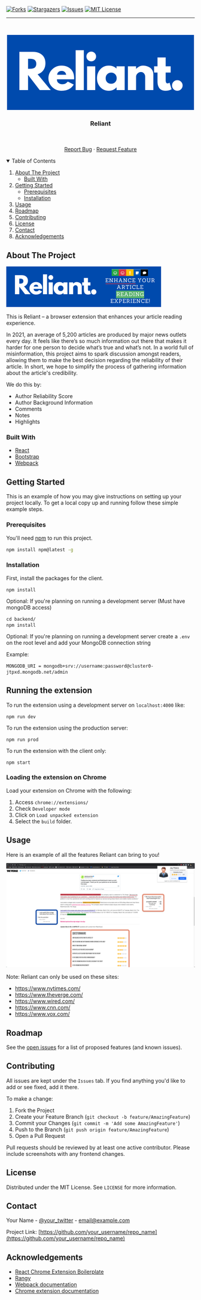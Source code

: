 <!--
*** Thanks for checking out the Best-README-Template. If you have a suggestion
*** that would make this better, please fork the repo and create a pull request
*** or simply open an issue with the tag "enhancement".
*** Thanks again! Now go create something AMAZING! :D
-->



<!-- PROJECT SHIELDS -->
<!--
*** I'm using markdown "reference style" links for readability.
*** Reference links are enclosed in brackets [ ] instead of parentheses ( ).
*** See the bottom of this document for the declaration of the reference variables
*** for contributors-url, forks-url, etc. This is an optional, concise syntax you may use.
*** https://www.markdownguide.org/basic-syntax/#reference-style-links
-->
[![Forks][forks-shield]][forks-url]
[![Stargazers][stars-shield]][stars-url]
[![Issues][issues-shield]][issues-url]
[![MIT License][license-shield]][license-url]
***

<!-- PROJECT LOGO -->
<br />
<p align="center">
  <a href="https://github.com/Phildesro123/Reliant">
    <img src="src/assets/img/Reliant_Logo.svg" alt="Logo" >
  </a>

  <h3 align="center">Reliant</h3>

  <p align="center">
    <br />
    <br />
    <a href="https://github.com/Phildesro123/Reliant/issues">Report Bug</a>
    ·
    <a href="https://github.com/Phildesro123/Reliant/issues">Request Feature</a>
  </p>
</p>



<!-- TABLE OF CONTENTS -->
<details open="open">
  <summary>Table of Contents</summary>
  <ol>
    <li>
      <a href="#about-the-project">About The Project</a>
      <ul>
        <li><a href="#built-with">Built With</a></li>
      </ul>
    </li>
    <li>
      <a href="#getting-started">Getting Started</a>
      <ul>
        <li><a href="#prerequisites">Prerequisites</a></li>
        <li><a href="#installation">Installation</a></li>
      </ul>
    </li>
    <li><a href="#usage">Usage</a></li>
    <li><a href="#roadmap">Roadmap</a></li>
    <li><a href="#contributing">Contributing</a></li>
    <li><a href="#license">License</a></li>
    <li><a href="#contact">Contact</a></li>
    <li><a href="#acknowledgements">Acknowledgements</a></li>
  </ol>
</details>



<!-- ABOUT THE PROJECT -->
## About The Project

<a href="https://github.com/Phildesro123/Reliant">
  <img src="src/assets/img/4.png">
</a>

This is Reliant – a browser extension that enhances your article reading experience. 

In 2021, an average of 5,200 articles are produced by major news outlets every day. It feels like there’s so much information out there that makes it harder for one person to decide what’s true and what’s not. In a world full of misinformation, this project aims to spark discussion amongst readers, allowing them to make the best decision regarding the reliability of their article. In short, we hope to simplify the process of gathering information about the article's credibility. 

We do this by:
* Author Reliability Score 
* Author Background Information
* Comments
* Notes
* Highlights


### Built With
* [React](https://reactjs.org/)
* [Bootstrap](https://getbootstrap.com/)
* [Webpack](https://webpack.js.org/)



<!-- GETTING STARTED -->
## Getting Started

This is an example of how you may give instructions on setting up your project locally.
To get a local copy up and running follow these simple example steps.

### Prerequisites

You'll need [npm](https://nodejs.org/en/) to run this project.
  ```sh
  npm install npm@latest -g
  ```

### Installation

First, install the packages for the client.
```
npm install
```
Optional: If you're planning on running a development server (Must have mongoDB access)
```
cd backend/
npm install
```
Optional: If you're planning on running a development server
create a `.env` on the root level and add your MongoDB connection string

Example:
```
MONGODB_URI = mongodb+srv://username:password@cluster0-jtpxd.mongodb.net/admin
```
## Running the extension
To run the extension using a development server on `localhost:4000` like:
```
npm run dev
```
To run the extension using the production server:
```
npm run prod
```

To run the extension with the client only:
```
npm start
```

### Loading the extension on Chrome
 Load your extension on Chrome with the following:
   1. Access `chrome://extensions/`
   2. Check `Developer mode`
   3. Click on `Load unpacked extension`
   4. Select the `build` folder.

## Usage

Here is an example of all the features Reliant can bring to you!

<a href="https://github.com/Phildesro123/Reliant">
  <img src="src/assets/img/all_features.png">
</a>


Note: Reliant can only be used on these sites:
* https://www.nytimes.com/
* https://www.theverge.com/
* https://www.wired.com/
* https://www.cnn.com/ 
* https://www.vox.com/



<!-- ROADMAP -->
## Roadmap

See the [open issues](https://github.com/othneildrew/Best-README-Template/issues) for a list of proposed features (and known issues).



<!-- CONTRIBUTING -->
## Contributing
All issues are kept under the `Issues` tab. If you find anything you'd like to
add or see fixed, add it there. 

To make a change:

1. Fork the Project
2. Create your Feature Branch (`git checkout -b feature/AmazingFeature`)
3. Commit your Changes (`git commit -m 'Add some AmazingFeature'`)
4. Push to the Branch (`git push origin feature/AmazingFeature`)
5. Open a Pull Request

Pull requests should be reviewed by at least one active contributor. 
Please include screenshots with any frontend changes.


<!-- LICENSE -->
## License

Distributed under the MIT License. See `LICENSE` for more information.



<!-- CONTACT -->
## Contact

Your Name - [@your_twitter](https://twitter.com/your_username) - email@example.com

Project Link: [https://github.com/your_username/repo_name](https://github.com/your_username/repo_name)



<!-- ACKNOWLEDGEMENTS -->
## Acknowledgements
* [React Chrome Extension Boilerplate](https://github.com/lxieyang/chrome-extension-boilerplate-react)
* [Rangy](https://github.com/timdown/rangy)
* [Webpack documentation](https://webpack.js.org/concepts/)
* [Chrome extension documentation](https://developer.chrome.com/docs/extensions/mv3/getstarted/)




<!-- MARKDOWN LINKS & IMAGES -->
<!-- https://www.markdownguide.org/basic-syntax/#reference-style-links -->
[forks-shield]: https://img.shields.io/github/forks/Phildesro123/Reliant
[forks-url]: https://github.com/Phildesro123/Reliant/network/members
[stars-shield]:	https://img.shields.io/github/stars/Phildesro123/Reliant
[stars-url]: https://github.com/Phildesro123/Reliant/stargazers
[issues-shield]: https://img.shields.io/github/issues/Phildesro123/Reliant
[issues-url]: https://github.com/Phildesro123/Reliant/issues
[license-shield]: https://img.shields.io/github/license/Phildesro123/Reliant
[license-url]: https://github.com/Phildesro123/Reliant/blob/main/LICENSE
[product-screenshot]: images/screenshot.png
